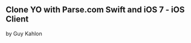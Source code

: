 Clone YO with Parse.com Swift and iOS 7 - iOS Client  
---------------------------------  
by Guy Kahlon
  
